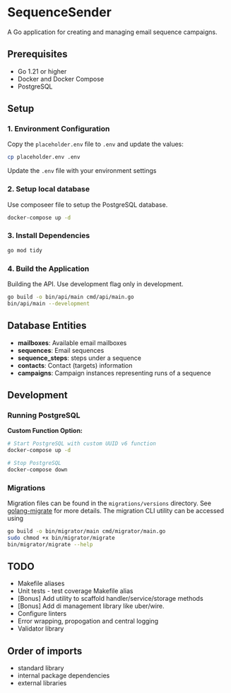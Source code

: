 # SequenceSender

A Go application for creating and managing email sequence campaigns.

## Prerequisites

- Go 1.21 or higher
- Docker and Docker Compose
- PostgreSQL

## Setup

### 1. Environment Configuration

Copy the `placeholder.env` file to `.env` and update the values:

```bash
cp placeholder.env .env
```

Update the `.env` file with your environment settings

### 2. Setup local database

Use composeer file to setup the PostgreSQL database. 

```bash
docker-compose up -d
```

### 3. Install Dependencies

```bash
go mod tidy
```

### 4. Build the Application

Building the API. Use development flag only in development.

```bash
go build -o bin/api/main cmd/api/main.go
bin/api/main --development
```

## Database Entities

- **mailboxes**: Available email mailboxes
- **sequences**: Email sequences 
- **sequence_steps**: steps under a sequence
- **contacts**: Contact (targets) information
- **campaigns**: Campaign instances representing runs of a sequence

## Development

### Running PostgreSQL

**Custom Function Option:**
```bash
# Start PostgreSQL with custom UUID v6 function
docker-compose up -d

# Stop PostgreSQL
docker-compose down
```

### Migrations

Migration files can be found in the `migrations/versions` directory. See [golang-migrate](https://github.com/golang-migrate/migrate) for more details. The migration CLI utility can be accessed using 

```sh
go build -o bin/migrator/main cmd/migrator/main.go
sudo chmod +x bin/migrator/migrate 
bin/migrator/migrate --help
```

## TODO 
- Makefile aliases
- Unit tests - test coverage Makefile alias
- [Bonus] Add utility to scaffold handler/service/storage methods 
- [Bonus] Add di management library like uber/wire.
- Configure linters
- Error wrapping, propogation and central logging
- Validator library

## Order of imports
- standard library 
- internal package dependencies 
- external libraries